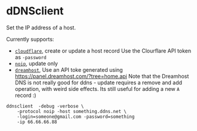 # dDNSclient

Set the IP address of a host.

Currently supports:

* [`cloudflare`](https://www.cloudflare.com), create or update a host record
  Use the Clourflare API token as `-password`
* [`noip`](http://www.noip.com), update only
* [`dreamhost`](http://dreamhost.com),
  Use an API toke generated using https://panel.dreamhost.com/?tree=home.api
  Note that the Dreamhost DNS is not really good for ddns - update requires a remove and add operation, with weird side effects.
  Its still useful for adding a new `A` record :)

```
ddnsclient  -debug -verbose \
    -protocol noip -host something.ddns.net \
    -login=someone@gmail.com -password=something
    -ip 66.66.66.88
```
